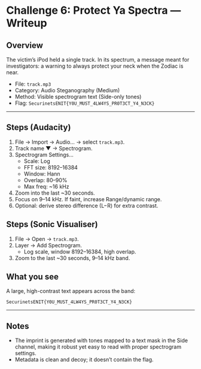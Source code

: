 # Challenge 6: Protect Ya Spectra — Writeup

## Overview
The victim’s iPod held a single track. In its spectrum, a message meant for investigators: a warning to always protect your neck when the Zodiac is near.

- File: `track.mp3`
- Category: Audio Steganography (Medium)
- Method: Visible spectrogram text (Side-only tones)
- Flag: `SecurinetsENIT{Y0U_MUST_4LW4YS_PR0T3CT_Y4_N3CK}`

---

## Steps (Audacity)
1. File → Import → Audio… → select `track.mp3`.
2. Track name ▼ → Spectrogram.
3. Spectrogram Settings…
   - Scale: Log
   - FFT size: 8192–16384
   - Window: Hann
   - Overlap: 80–90%
   - Max freq: ~16 kHz
4. Zoom into the last ~30 seconds.
5. Focus on 9–14 kHz. If faint, increase Range/dynamic range.
6. Optional: derive stereo difference (L−R) for extra contrast.

## Steps (Sonic Visualiser)
1. File → Open → `track.mp3`.
2. Layer → Add Spectrogram.
   - Log scale, window 8192–16384, high overlap.
3. Zoom to the last ~30 seconds, 9–14 kHz band.

## What you see
A large, high-contrast text appears across the band:

```
SecurinetsENIT{Y0U_MUST_4LW4YS_PR0T3CT_Y4_N3CK}
```

---

## Notes
- The imprint is generated with tones mapped to a text mask in the Side channel, making it robust yet easy to read with proper spectrogram settings.
- Metadata is clean and decoy; it doesn’t contain the flag.
